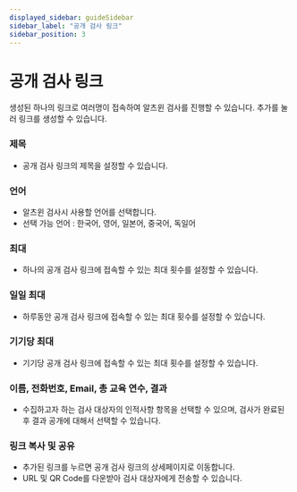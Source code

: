 ```yaml
---
displayed_sidebar: guideSidebar
sidebar_label: "공개 검사 링크"
sidebar_position: 3
---
```


# 공개 검사 링크 

생성된 하나의 링크로 여러명이 접속하여 알츠윈 검사를 진행할 수 있습니다. 추가를 눌러 링크를 생성할 수 있습니다. 

### 제목  

* 공개 검사 링크의 제목을 설정할 수 있습니다.    

### 언어  

* 알츠윈 검사시 사용할 언어를 선택합니다. 
* 선택 가능 언어 : 한국어, 영어, 일본어, 중국어, 독일어 

### 최대  

* 하나의 공개 검사 링크에 접속할 수 있는 최대 횟수를 설정할 수 있습니다.  

### 일일 최대  

* 하루동안 공개 검사 링크에 접속할 수 있는 최대 횟수를 설정할 수 있습니다.  

###  기기당 최대  

* 기기당 공개 검사 링크에 접속할 수 있는 최대 횟수를 설정할 수 있습니다.   

### 이름, 전화번호, Email, 총 교육 연수, 결과  

* 수집하고자 하는 검사 대상자의 인적사항 항목을 선택할 수 있으며, 검사가 완료된 후 결과 공개에 대해서 선택할 수 있습니다.

### 링크 복사 및 공유  

* 추가된 링크를 누르면 공개 검사 링크의 상세페이지로 이동합니다.  
* URL 및 QR Code를 다운받아 검사 대상자에게 전송할 수 있습니다.  

